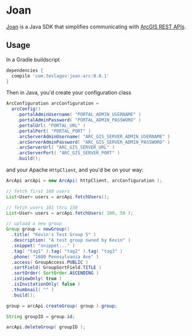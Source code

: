 # Joan
[Joan](https://en.wikipedia.org/wiki/Joan_of_Arc) is a Java SDK that simplifies communicating with 
[ArcGIS REST APIs](http://resources.arcgis.com/en/help/arcgis-rest-api/index.html).

## Usage
In a Gradle buildscript
```groovy
dependencies {
  compile 'com.teslagov:joan-arc:0.0.1'
}
```

Then in Java, you'd create your configuration class
```java
ArcConfiguration arcConfiguration =
  arcConfig()
    .portalAdminUsername( "PORTAL_ADMIN_USERNAME" )
    .portalAdminPassword( "PORTAL_ADMIN_PASSWORD" )
    .portalUrl( "PORTAL_URL" )
    .portalPort( "PORTAL_PORT" )
    .arcServerAdminUsername( "ARC_GIS_SERVER_ADMIN_USERNAME" )
    .arcServerAdminPassword( "ARC_GIS_SERVER_ADMIN_PASSWORD" )
    .arcServerUrl( "ARC_GIS_SERVER_URL" )
    .arcServerPort( "ARC_GIS_SERVER_PORT" )
    .build();
```

and your Apache `HttpClient`, and you'd be on your way:

```java
ArcApi arcApi = new ArcApi( httpClient, arcConfiguration );

// fetch first 100 users
List<User> users = arcApi.fetchUsers();

// fetch users 101 thru 150
List<User> users = arcApi.fetchUsers( 100, 50 );

// upload a new group
Group group = newGroup()
  .title( "Kevin's Test Group 5" )
  .description( "A test group owned by Kevin" )
  .snippet( "snippet..." )
  .tag( "tag1" ).tag( "tag2" ).tag( "tag3" )
  .phone( "1600 Pennsylvania Ave" )
  .access( GroupAccess.PUBLIC )
  .sortField( GroupSortField.TITLE )
  .sortOrder( SortOrder.ASCENDING )
  .isViewOnly( true )
  .isInvitationOnly( false )
  .thumbnail( "" )
  .build();

group = arcApi.createGroup( group ).group;

String groupID = group.id;

arcApi.deleteGroup( groupID );
```